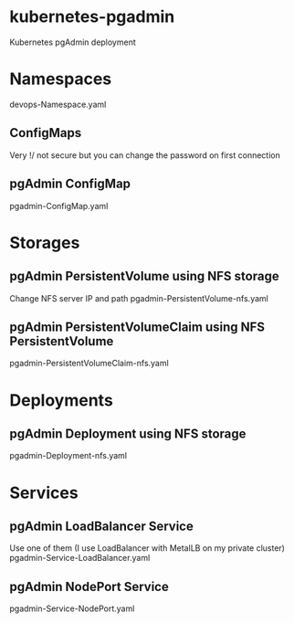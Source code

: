 # kubernetes-pgadmin
Kubernetes pgAdmin deployment

# Namespaces
devops-Namespace.yaml


## ConfigMaps
Very \!/ not secure but you can change the password on first connection
## pgAdmin ConfigMap
pgadmin-ConfigMap.yaml


# Storages
## pgAdmin PersistentVolume using NFS storage 
Change NFS server IP and path
pgadmin-PersistentVolume-nfs.yaml

## pgAdmin PersistentVolumeClaim using NFS PersistentVolume 
pgadmin-PersistentVolumeClaim-nfs.yaml


# Deployments
## pgAdmin Deployment using NFS storage
pgadmin-Deployment-nfs.yaml


# Services

## pgAdmin LoadBalancer Service
Use one of them (I use LoadBalancer with MetalLB on my private cluster)
pgadmin-Service-LoadBalancer.yaml

## pgAdmin NodePort Service
pgadmin-Service-NodePort.yaml
